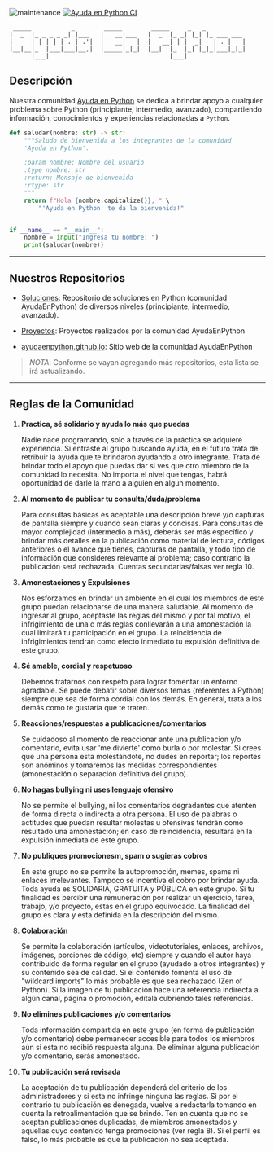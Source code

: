 ![maintenance](https://img.shields.io/maintenance/yes/2022)
[![Ayuda en Python CI](https://github.com/AyudaEnPython/AyudaEnPython/actions/workflows/main.yml/badge.svg)](https://github.com/AyudaEnPython/AyudaEnPython/actions/workflows/main.yml)

     _____           _        _____        _____     _   _           
    |  _  |_ _ _ _ _| |___   |   __|___   |  _  |_ _| |_| |_ ___ ___ 
    |     | | | | | . | .'|  |   __|   |  |   __| | |  _|   | . |   |
    |__|__|_  |___|___|__,|  |_____|_|_|  |__|  |_  |_| |_|_|___|_|_|
          |___|                                 |___|                             

## Descripción

Nuestra comunidad [Ayuda en Python](www.facebook.com/groups/ayudaenpython/)
se dedica a brindar apoyo a cualquier problema sobre Python (principiante,
intermedio, avanzado), compartiendo información, conocimientos y experiencias
relacionadas a `Python`.

```python
def saludar(nombre: str) -> str:
    """Saludo de bienvenida a los integrantes de la comunidad
    'Ayuda en Python'.

    :param nombre: Nombre del usuario
    :type nombre: str
    :return: Mensaje de bienvenida
    :rtype: str
    """
    return f"Hola {nombre.capitalize()}, " \
        "'Ayuda en Python' te da la bienvenida!"


if __name__ == "__main__":
    nombre = input("Ingresa tu nombre: ")
    print(saludar(nombre))
```
---

## Nuestros Repositorios


* [Soluciones](https://github.com/AyudaEnPython/Soluciones):
  Repositorio de soluciones en Python (comunidad AyudaEnPython) de diversos niveles (principiante, intermedio, avanzado).

* [Proyectos](https://github.com/AyudaEnPython/Proyectos):
  Proyectos realizados por la comunidad AyudaEnPython

* [ayudaenpython.github.io](https://github.com/AyudaEnPython/ayudaenpython.github.io):
  Sitio web de la comunidad AyudaEnPython

> _*NOTA*_: Conforme se vayan agregando más repositorios, esta lista se irá
> actualizando.

---

## Reglas de la Comunidad

1. __Practica, sé solidario y ayuda lo más que puedas__

    Nadie nace programando, solo a través de la práctica se adquiere experiencia.
    Si entraste al grupo buscando ayuda, en el futuro trata de retribuir la ayuda
    que te brindaron ayudando a otro integrante.
    Trata de brindar todo el apoyo que puedas dar si ves que otro miembro de la
    comunidad lo necesita. No importa el nivel que tengas, habrá oportunidad de
    darle la mano a alguien en algun momento.

2. __Al momento de publicar tu consulta/duda/problema__

    Para consultas básicas es aceptable una descripción breve y/o capturas de
    pantalla siempre y cuando sean claras y concisas.
    Para consultas de mayor complejidad (intermedio a más), deberás ser más
    específico y brindar más detalles en la publicación como material de lectura,
    códigos anteriores o el avance que tienes, capturas de pantalla, y todo tipo
    de información que consideres relevante al problema; caso contrario la
    publicación será rechazada.
    Cuentas secundarias/falsas ver regla 10.

3. __Amonestaciones y Expulsiones__

    Nos esforzamos en brindar un ambiente en el cual los miembros de este grupo
    puedan relacionarse de una manera saludable.
    Al momento de ingresar al grupo, aceptaste las reglas del mismo y por tal
    motivo, el infrigimiento de una o más reglas conllevarán a una amonestación
    la cual limitará tu participación en el grupo.
    La reincidencia de infrigimientos tendrán como efecto inmediato tu expulsión
    definitiva de este grupo.

4. __Sé amable, cordial y respetuoso__

    Debemos tratarnos con respeto para lograr fomentar un entorno agradable.
    Se puede debatir sobre diversos temas (referentes a Python) siempre que sea
    de forma cordial con los demás.
    En general, trata a los demás como te gustaría que te traten.

5. __Reacciones/respuestas a publicaciones/comentarios__

    Se cuidadoso al momento de reaccionar ante una publicacion y/o comentario,
    evita usar 'me divierte' como burla o por molestar. Si crees que una persona
    esta molestándote, no dudes en reportar; los reportes son anóminos y tomaremos
    las medidas correspondientes (amonestación o separación definitiva del grupo).

6. __No hagas bullying ni uses lenguaje ofensivo__

    No se permite el bullying, ni los comentarios degradantes que atenten de forma
    directa o indirecta a otra persona. El uso de palabras o actitudes que puedan
    resultar molestas u ofensivas tendrán como resultado una amonestación; en caso
    de reincidencia, resultará en la expulsión inmediata de este grupo.

7. __No publiques promocionesm, spam o sugieras cobros__

    En este grupo no se permite la autopromoción, memes, spams ni enlaces
    irrelevantes. Tampoco se incentiva el cobro por brindar ayuda. Toda
    ayuda es SOLIDARIA, GRATUITA y PÚBLICA en este grupo.
    Si tu finalidad es percibir una remuneración por realizar un ejercicio,
    tarea, trabajo, y/o proyecto, estas en el grupo equivocado.
    La finalidad del grupo es clara y esta definida en la descripción del mismo.

8. __Colaboración__

    Se permite la colaboración (artículos, videotutoriales, enlaces, archivos,
    imágenes, porciones de código, etc) siempre y cuando el autor haya contribuido
    de forma regular en el grupo (ayudado a otros integrantes) y su contenido sea
    de calidad.
    Si el contenido fomenta el uso de "wildcard imports" lo más probable es que sea
    rechazado (Zen of Python).
    Si la imagen de tu publicación hace una referencia indirecta a algún canal,
    página o promoción, edítala cubriendo tales referencias.

9. __No elimines publicaciones y/o comentarios__

    Toda información compartida en este grupo (en forma de publicación y/o
    comentario) debe permanecer accesible para todos los miembros aún si esta
    no recibió respuesta alguna.
    De eliminar alguna publicación y/o comentario, serás amonestado.

10. __Tu publicación será revisada__

    La aceptación de tu publicación dependerá del criterio de los administradores
    y si esta no infringe ninguna las reglas. Si por el contrario tu publicación
    es denegada, vuelve a redactarla tomando en cuenta la retroalimentación que
    se brindó.
    Ten en cuenta que no se aceptan publicaciones duplicadas, de miembros
    amonestados y aquellas cuyo contenido tenga promociones (ver regla 8).
    Si el perfil es falso, lo más probable es que la publicación no sea aceptada.
